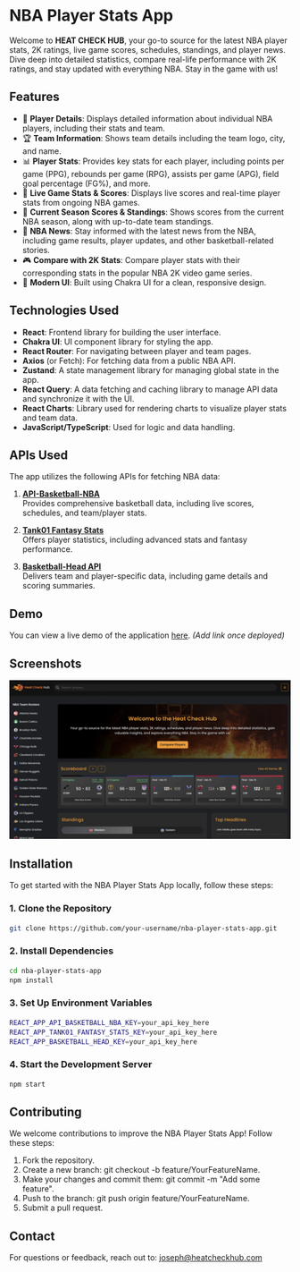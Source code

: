 # NBA Player Stats App

Welcome to **HEAT CHECK HUB**, your go-to source for the latest NBA player stats, 2K ratings, live game scores, schedules, standings, and player news. Dive deep into detailed statistics, compare real-life performance with 2K ratings, and stay updated with everything NBA. Stay in the game with us!

## Features

- 🏀 **Player Details**: Displays detailed information about individual NBA players, including their stats and team.
- 🏆 **Team Information**: Shows team details including the team logo, city, and name.
- 📊 **Player Stats**: Provides key stats for each player, including points per game (PPG), rebounds per game (RPG), assists per game (APG), field goal percentage (FG%), and more.
- 🏅 **Live Game Stats & Scores**: Displays live scores and real-time player stats from ongoing NBA games.
- 📅 **Current Season Scores & Standings**: Shows scores from the current NBA season, along with up-to-date team standings.
- 📰 **NBA News**: Stay informed with the latest news from the NBA, including game results, player updates, and other basketball-related stories.
- 🎮 **Compare with 2K Stats**: Compare player stats with their corresponding stats in the popular NBA 2K video game series.
- 🎨 **Modern UI**: Built using Chakra UI for a clean, responsive design.

## Technologies Used

- **React**: Frontend library for building the user interface.
- **Chakra UI**: UI component library for styling the app.
- **React Router**: For navigating between player and team pages.
- **Axios** (or Fetch): For fetching data from a public NBA API.
- **Zustand**: A state management library for managing global state in the app.
- **React Query**: A data fetching and caching library to manage API data and synchronize it with the UI.
- **React Charts**: Library used for rendering charts to visualize player stats and team data.
- **JavaScript/TypeScript**: Used for logic and data handling.

## APIs Used

The app utilizes the following APIs for fetching NBA data:

1. [**API-Basketball-NBA**](https://rapidapi.com/belchiorarkad-FqvHs2EDOtP/api/api-basketball-nba)  
   Provides comprehensive basketball data, including live scores, schedules, and team/player stats.

2. [**Tank01 Fantasy Stats**](https://rapidapi.com/tank01/api/tank01-fantasy-stats)  
   Offers player statistics, including advanced stats and fantasy performance.

3. [**Basketball-Head API**](https://rapidapi.com/kdb-sports-kdb-sports-default/api/basketball-head)  
   Delivers team and player-specific data, including game details and scoring summaries.

## Demo

You can view a live demo of the application [here](#). _(Add link once deployed)_

## Screenshots

![Homepage](./src/assets/Heat%20Check%20Hub%20Cover.png)

## Installation

To get started with the NBA Player Stats App locally, follow these steps:

### 1. Clone the Repository

```bash
git clone https://github.com/your-username/nba-player-stats-app.git
```

### 2. Install Dependencies

```bash
cd nba-player-stats-app
npm install
```

### 3. Set Up Environment Variables

```bash
REACT_APP_API_BASKETBALL_NBA_KEY=your_api_key_here
REACT_APP_TANK01_FANTASY_STATS_KEY=your_api_key_here
REACT_APP_BASKETBALL_HEAD_KEY=your_api_key_here
```

### 4. Start the Development Server

```bash
npm start
```

## Contributing

We welcome contributions to improve the NBA Player Stats App! Follow these steps:

1. Fork the repository.
2. Create a new branch: git checkout -b feature/YourFeatureName.
3. Make your changes and commit them: git commit -m "Add some feature".
4. Push to the branch: git push origin feature/YourFeatureName.
5. Submit a pull request.

## Contact

For questions or feedback, reach out to: joseph@heatcheckhub.com

